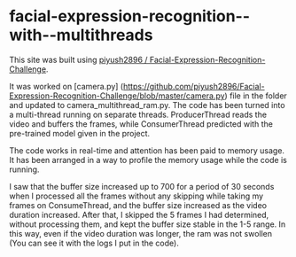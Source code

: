 # facial-expression-recognition--with--multithreads

This site was built using [piyush2896
/
Facial-Expression-Recognition-Challenge](https://github.com/piyush2896/Facial-Expression-Recognition-Challenge).

It was worked on [camera.py] (https://github.com/piyush2896/Facial-Expression-Recognition-Challenge/blob/master/camera.py) file in the folder and updated to camera_multithread_ram.py. The code has been turned into a multi-thread running on separate threads. ProducerThread reads the video and buffers the frames, while ConsumerThread predicted with the pre-trained model given in the project.

The code works in real-time and attention has been paid to memory usage. It has been arranged in a way to profile the memory usage while the code is running.

I saw that the buffer size increased up to 700 for a period of 30 seconds when I processed all the frames without any skipping while taking my frames on ConsumeThread, and the buffer size increased as the video duration increased. After that, I skipped the 5 frames I had determined, without processing them, and kept the buffer size stable in the 1-5 range. In this way, even if the video duration was longer, the ram was not swollen (You can see it with the logs I put in the code).



